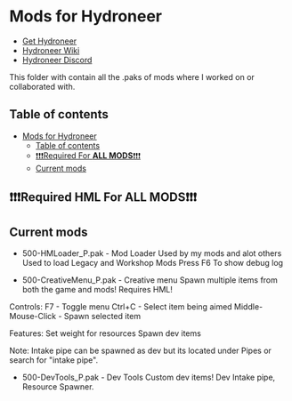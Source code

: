 # Mods for Hydroneer

- [Get Hydroneer](https://store.steampowered.com/app/1106840/Hydroneer/)
- [Hydroneer Wiki](https://bridgepour.com/)
- [Hydroneer Discord](https://discord.gg/hydroneer)

This folder with contain all the .paks of mods where I worked on or collaborated with.

## Table of contents

- [Mods for Hydroneer](#mods-for-hydroneer)
  - [Table of contents](#table-of-contents)
  - [❗❗❗Required For **ALL MODS**❗❗❗](#required-for-all-mods)
  - [Current mods](#current-mods)

## ❗❗❗Required HML For **ALL MODS**❗❗❗

## Current mods

- 500-HMLoader_P.pak - Mod Loader Used by my mods and alot others
Used to load Legacy and Workshop Mods
Press F6 To show debug log


- 500-CreativeMenu_P.pak - Creative menu
Spawn multiple items from both the game and mods!
Requires HML!


Controls:
F7 - Toggle menu
Ctrl+C - Select item being aimed
Middle-Mouse-Click - Spawn selected item

Features:
Set weight for resources
Spawn dev items

Note: Intake pipe can be spawned as dev but its located under Pipes or search for "intake pipe".

- 500-DevTools_P.pak - Dev Tools
Custom dev items!
Dev Intake pipe, Resource Spawner.